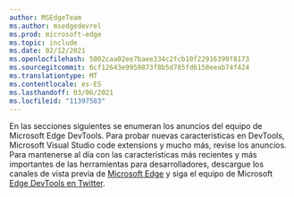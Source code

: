 ```yaml
---
author: MSEdgeTeam
ms.author: msedgedevrel
ms.prod: microsoft-edge
ms.topic: include
ms.date: 02/12/2021
ms.openlocfilehash: 5002caa02ee7baee334c2fcb10f22916399f8173
ms.sourcegitcommit: 6cf12643e9959873f8b5d785fd6158eeab74f424
ms.translationtype: MT
ms.contentlocale: es-ES
ms.lasthandoff: 03/06/2021
ms.locfileid: "11397583"
---
```

En las secciones siguientes se enumeran los anuncios del equipo de Microsoft Edge DevTools.  Para probar nuevas características en DevTools, Microsoft Visual Studio code extensions y mucho más, revise los anuncios.  Para mantenerse al día con las características más recientes y más importantes de las herramientas para desarrolladores, descargue los canales de vista previa de [Microsoft Edge][MicrosoftEdgePreviewChannels] y siga el equipo de Microsoft [Edge DevTools en Twitter][EdgeDevToolsTwitterAccount].

<!-- links -->  

[MicrosoftEdgePreviewChannels]: https://www.microsoftedgeinsider.com/download "Canales de vista previa de Microsoft Edge"  

[EdgeDevToolsTwitterAccount]: https://twitter.com/EdgeDevTools "@EdgeDevTools cuenta de Twitter"  
